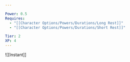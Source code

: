 ```yaml
---

Power: 0.5
Requires:
  - "[[Character Options/Powers/Durations/Long Rest]]"
  - "[[Character Options/Powers/Durations/Short Rest]]"

Tier: 2
XP: 4
---
```


![[Instant]]